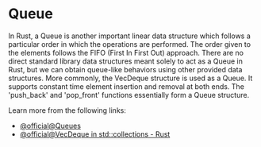 # Queue

In Rust, a Queue is another important linear data structure which follows a particular order in which the operations are performed. The order given to the elements follows the FIFO (First In First Out) approach. There are no direct standard library data structures meant solely to act as a Queue in Rust, but we can obtain queue-like behaviors using other provided data structures. More commonly, the VecDeque structure is used as a Queue. It supports constant time element insertion and removal at both ends. The 'push_back' and 'pop_front' functions essentially form a Queue structure.

Learn more from the following links:

- [@official@Queues](https://docs.rs/queues/latest/queues/)
- [@official@VecDeque in std::collections - Rust](https://doc.rust-lang.org/std/collections/struct.VecDeque.html)
